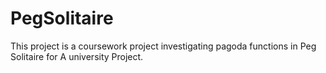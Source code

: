 PegSolitaire
============

This project is a coursework project investigating pagoda functions in Peg Solitaire for A university Project.
